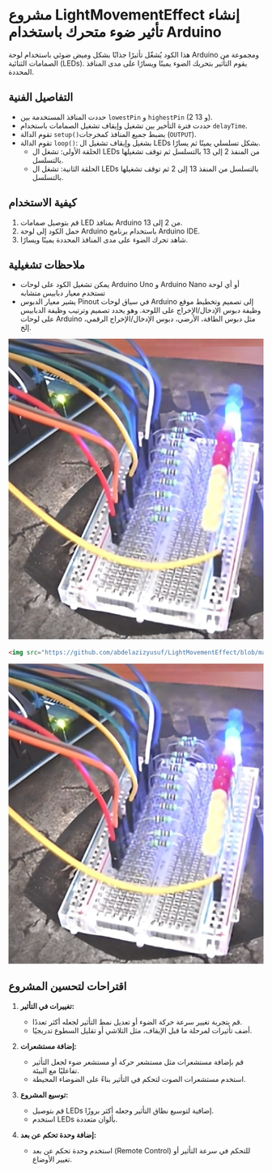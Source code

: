 # مشروع LightMovementEffect إنشاء تأثير ضوء متحرك باستخدام Arduino

هذا الكود يُشغّل تأثيرًا جذابًا بشكل وميض ضوئي باستخدام لوحة Arduino ومجموعة من الصمامات الثنائية (LEDs). يقوم التأثير بتحريك الضوء يمينًا ويسارًا على مدى المنافذ المحددة.

## التفاصيل الفنية

- حددت المنافذ المستخدمة بين `lowestPin` و `highestPin` (2 و 13).
- حددت فترة التأخير بين تشغيل وإيقاف تشغيل الصمامات باستخدام `delayTime`.
- تقوم الدالة `setup()`بضبط جميع المنافذ كمخرجات (`OUTPUT`).
- تقوم الدالة `loop()`: بشغيل وإيقاف تشغيل ال LEDs بشكل تسلسلي يمينًا ثم يسارًا.
  - الحلقة الأولى: تشغل ال LEDs من المنفذ 2 إلى 13 بالتسلسل ثم توقف تشغيلها بالتسلسل.
  - الحلقة الثانية: تشغل ال LEDs بالتسلسل من المنفذ 13 إلى 2 ثم توقف تشغيلها بالتسلسل.

## كيفية الاستخدام

1. قم بتوصيل صمامات LED بمنافذ Arduino من 2 إلى 13.
2. حمل الكود إلى لوحة Arduino باستخدام برنامج Arduino IDE.
3. شاهد تحرك الضوء على مدى المنافذ المحددة يمينًا ويسارًا.



## ملاحظات تشغيلية

- يمكن تشغيل الكود على لوحات Arduino Uno و Arduino Nano أو أي لوحة تستخدم معيار دبابيس متشابه
- يشير معيار الدبوس Pinout في سياق لوحات Arduino إلى تصميم وتخطيط موقع وظيفة دبوس الإدخال/الإخراج على اللوحة. وهو يحدد تصميم وترتيب وظيفة الدبابيس على لوحات Arduino مثل دبوس الطاقة، الأرضي، دبوس الإدخال/الإخراج الرقمي، إلخ.



![صورة مشروع أردوينو](https://github.com/abdelazizyusuf/LightMovementEffect/blob/main/%D9%85%D8%B4%D8%B1%D9%88%D8%B9%20LightMovementEffect.png)


```html
<img src="https://github.com/abdelazizyusuf/LightMovementEffect/blob/main/%D9%85%D8%B4%D8%B1%D9%88%D8%B9%20LightMovementEffect.png" alt="صورة مشروع أردوينو">
```
![صورة مشروع أردوينو](https://github.com/abdelazizyusuf/LightMovementEffect/blob/main/%D9%85%D8%B4%D8%B1%D9%88%D8%B9%20LightMovementEffect.png)

## اقتراحات لتحسين المشروع



1. **تغييرات في التأثير:**
   - قم بتجربة تغيير سرعة حركة الضوء أو تعديل نمط التأثير لجعله أكثر تعددًا.
   - أضف تأثيرات لمرحلة ما قبل الإيقاف، مثل التلاشي أو تقليل السطوع تدريجيًا.

2. **إضافة مستشعرات:**
   - قم بإضافة مستشعرات مثل مستشعر حركة أو مستشعر ضوء لجعل التأثير تفاعليًا مع البيئة.
   - استخدم مستشعرات الصوت لتحكم في التأثير بناءً على الضوضاء المحيطة.

3. **توسيع المشروع:**
   - قم بتوصيل LEDs إضافية لتوسيع نطاق التأثير وجعله أكثر بروزًا.
   - استخدم LEDs بألوان متعددة.

6. **إضافة وحدة تحكم عن بعد:**
   - استخدم وحدة تحكم عن بعد (Remote Control) للتحكم في سرعة التأثير أو تغيير الأوضاع.






